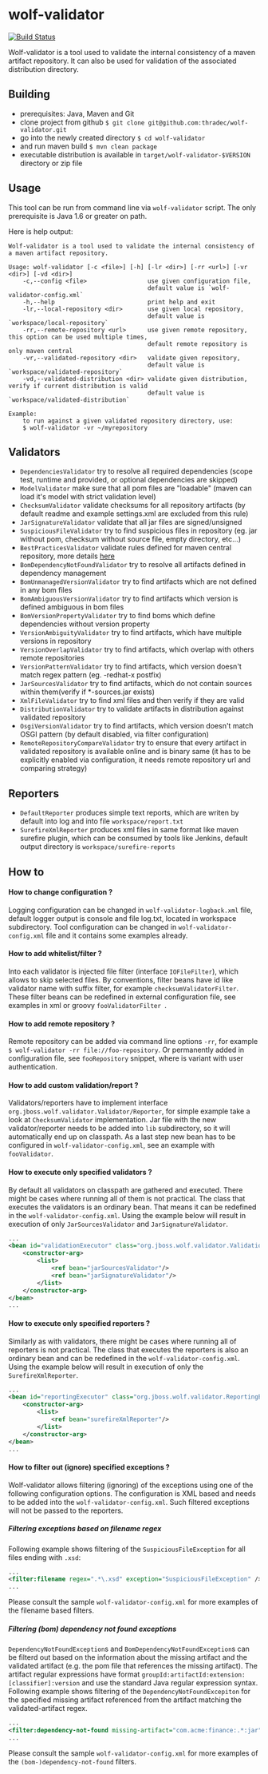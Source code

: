 wolf-validator
==============

[![Build Status](https://travis-ci.org/thradec/wolf-validator.png)](https://travis-ci.org/thradec/wolf-validator)


Wolf-validator is a tool used to validate the internal consistency of a maven artifact repository. It can also be used for validation of the associated distribution directory.


Building
--------

- prerequisites: Java, Maven and Git
- clone project from github `$ git clone git@github.com:thradec/wolf-validator.git`
- go into the newly created directory `$ cd wolf-validator`
- and run maven build `$ mvn clean package`
- executable distribution is available in `target/wolf-validator-$VERSION` directory or zip file


Usage
-----

This tool can be run from command line via `wolf-validator` script. The only prerequisite is Java 1.6 or greater on path.

Here is help output: 


    Wolf-validator is a tool used to validate the internal consistency of a maven artifact repository.
    
    Usage: wolf-validator [-c <file>] [-h] [-lr <dir>] [-rr <url>] [-vr <dir>] [-vd <dir>]
        -c,--config <file>                 use given configuration file,
                                           default value is `wolf-validator-config.xml`
        -h,--help                          print help and exit
        -lr,--local-repository <dir>       use given local repository,
                                           default value is `workspace/local-repository`
        -rr,--remote-repository <url>      use given remote repository, this option can be used multiple times,
                                           default remote repository is only maven central
        -vr,--validated-repository <dir>   validate given repository,
                                           default value is `workspace/validated-repository`
        -vd,--validated-distribution <dir> validate given distribution, verify if current distribution is valid
                                           default value is `workspace/validated-distribution`
    
    Example: 
        to run against a given validated repository directory, use: 
        $ wolf-validator -vr ~/myrepository


Validators
----------

- `DependenciesValidator` try to resolve all required dependencies (scope test, runtime and provided, or optional dependencies are skipped)
- `ModelValidator` make sure that all pom files are "loadable" (maven can load it's model with strict validation level)
- `ChecksumValidator` validate checksums for all repository artifacts (by default  readme and example settings.xml are excluded from this rule)
- `JarSignatureValidator` validate that all jar files are signed/unsigned
- `SuspiciousFileValidator` try to find suspicious files in repository (eg. jar without pom, checksum without source file, empty directory, etc...)
- `BestPracticesValidator` validate rules defined for maven central repository, more details [here](https://docs.sonatype.org/display/Repository/Central+Sync+Requirements)
- `BomDependencyNotFoundValidator` try to resolve all artifacts defined in dependency management
- `BomUnmanagedVersionValidator` try to find artifacts which are not defined in any bom files
- `BomAmbiguousVersionValidator` try to find artifacts which version is defined ambiguous in bom files
- `BomVersionPropertyValidator` try to find boms which define dependencies without version property
- `VersionAmbiguityValidator` try to find artifacts, which have multiple versions in repository
- `VersionOverlapValidator` try to find artifacts, which overlap with others remote repositories
- `VersionPatternValidator` try to find artifacts, which version doesn't match regex pattern (eg. -redhat-x postfix)
- `JarSourcesValidator` try to find artifacts, which do not contain sources within them(verify if *-sources.jar exists)
- `XmlFileValidator` try to find xml files and then verify if they are valid
- `DistributionValidator` try to validate artifacts in distribution against validated repository
- `OsgiVersionValidator` try to find artifacts, which version doesn't match OSGI pattern (by default disabled, via filter configuration)
- `RemoteRepositoryCompareValidator` try to ensure that every artifact in validated repository is available online and is binary same (it has to be explicitly enabled via configuration, it needs remote repository url and comparing strategy)  


Reporters
---------

- `DefaultReporter` produces simple text reports, which are writen by default into log and into file `workspace/report.txt`
- `SurefireXmlReporter` produces xml files in same format like maven surefire plugin, which can be consumed by tools like Jenkins, default output directory is `workspace/surefire-reports`


How to
------

#### How to change configuration ?

Logging configuration can be changed in `wolf-validator-logback.xml` file, default logger output is console and file log.txt, located in workspace subdirectory.
Tool configuration can be changed in `wolf-validator-config.xml` file and it contains some examples already.


#### How to add whitelist/filter ?

Into each validator is injected file filter (interface `IOFileFilter`), which allows to skip selected files. 
By conventions, filter beans have id like validator name with suffix filter, for example `checksumValidatorFilter`. 
These filter beans can be redefined in external configuration file, see examples in xml or groovy `fooValidatorFilter `.


#### How to add remote repository ?

Remote repository can be added via command line options `-rr`, for example `$ wolf-validator -rr file://foo-repository`. 
Or permanently added in configuration file, see `fooRepository` snippet, where is variant with user authentication.


#### How to add custom validation/report ?

Validators/reporters have to implement interface `org.jboss.wolf.validator.Validator/Reporter`, 
for simple example take a look at `ChecksumValidator` implementation. 
Jar file with the new validator/reporter needs to be added into `lib` subdirectory, so it will automatically end up 
on classpath.
As a last step new bean has to be configured in `wolf-validator-config.xml`, see an example with `fooValidator`.        


#### How to execute only specified validators ?

By default all validators on classpath are gathered and executed. There might be cases where running all of them is not practical.
The class that executes the validators is an ordinary bean. That means it can be redefined in the `wolf-validator-config.xml`.
Using the example below will result in execution of only `JarSourcesValidator` and `JarSignatureValidator`.

```xml
...
<bean id="validationExecutor" class="org.jboss.wolf.validator.ValidationExecutor">
    <constructor-arg>
        <list>
            <ref bean="jarSourcesValidator"/>
            <ref bean="jarSignatureValidator"/>
        </list>
    </constructor-arg>
</bean>
...
```


#### How to execute only specified reporters ?

Similarly as with validators, there might be cases where running all of reporters is not practical.
The class that executes the reporters is also an ordinary bean and can be redefined in the `wolf-validator-config.xml`.
Using the example below will result in execution of only the `SurefireXmlReporter`.

```xml
...
<bean id="reportingExecutor" class="org.jboss.wolf.validator.ReportingExecutor">
    <constructor-arg>
        <list>
            <ref bean="surefireXmlReporter"/>
        </list>
    </constructor-arg>
</bean>
...
```


#### How to filter out (ignore) specified exceptions ?

Wolf-validator allows filtering (ignoring) of the exceptions using one of the following configuration options. The
configuration is XML based and needs to be added into the `wolf-validator-config.xml`. Such filtered exceptions will not
be passed to the reporters.

##### Filtering exceptions based on filename regex
Following example shows filtering of the `SuspiciousFileException` for all files ending with `.xsd`:
```xml
...
<filter:filename regex=".*\.xsd" exception="SuspiciousFileException" />
...
```
Please consult the sample `wolf-validator-config.xml` for more examples of the filename based filters.

##### Filtering (bom) dependency not found exceptions
`DependencyNotFoundException`s and `BomDependencyNotFoundException`s can be filterd out based on the information about
the missing artifact and the validated artifact (e.g. the pom file that references the missing artifact).
The artifact regular expressions have format `groupId:artifactId:extension:[classifier]:version` and use the standard Java regular
expression syntax.
Following example shows filtering of the `DependencyNotFoundExcepiton` for the specified missing artifact referenced
from the artifact matching the validated-artifact regex.
```xml
...
<filter:dependency-not-found missing-artifact="com.acme:finance:.*:jar" validated-artifact="com.acme:parent:.*:pom" />
...
```
Please consult the sample `wolf-validator-config.xml` for more examples of the `(bom-)dependency-not-found` filters.
